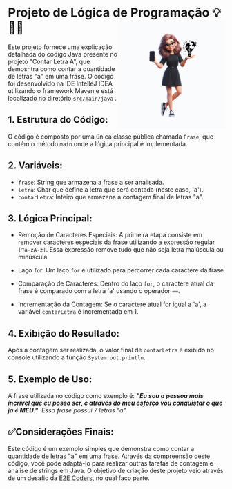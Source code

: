 # Projeto de Lógica de Programação 💡👩‍💻 <img align="right" width="250" height="250" src="https://github.com/Susana-Bergamo/logica.programacao/blob/main/posts%20instagram%20pessoal%20(4).jpg">


Este projeto fornece uma explicação detalhada do código Java presente no projeto "Contar Letra A", que demosntra como contar a quantidade de letras "a" em uma frase. 
O código foi desenvolvido na IDE IntelleJ IDEA utilizando o framework Maven e está localizado no diretório ```src/main/java``` .


## 1. Estrutura do Código:

O código é composto por uma única classe pública chamada ```Frase```, que contém o método ```main``` onde a lógica principal é implementada.

## 2. Variáveis:

* ```frase```: String que armazena a frase a ser analisada.
* ```letra```: Char que define a letra que será contada (neste caso, 'a').
* ```contarLetra```: Inteiro que armazena a contagem final de letras "a".

 ## 3. Lógica Principal:

* Remoção de Caracteres Especiais: A primeira etapa consiste em remover caracteres especiais da frase utilizando a expressão regular ```[^a-zA-z]```. Essa expressão remove tudo que não seja letra maiúscula ou minúscula.

* Laço ```fo```r: Um laço ```for``` é utilizado para percorrer cada caractere da frase.

* Comparação de Caracteres: Dentro do laço ```for```, o caractere atual da frase é comparado com a letra 'a' usando o operador ```==```.

* Incrementação da Contagem: Se o caractere atual for igual a 'a', a variável ```contarLetra``` é incrementada em 1.

## 4. Exibição do Resultado:

Após a contagem ser realizada, o valor final de ```contarLetra``` é exibido no console utilizando a função ```System.out.println```.

## 5. Exemplo de Uso:

A frase utilizada no código como exemplo é: ***"Eu sou a pessoa mais incrível que eu posso ser, e através do meu esforço vou conquistar o que já é MEU."***. 
*Essa frase possui 7 letras "a".*

## ✅Considerações Finais:

Este código é um exemplo simples que demonstra como contar a quantidade de letras "a" em uma frase. Através da compreensão deste código, você pode adaptá-lo para realizar outras tarefas de contagem e análise de strings em Java.
O objetivo de criação deste projeto veio através de um desafio da [E2E Coders](https://ead.e2etreinamentos.com.br/), no qual faço parte. 
